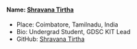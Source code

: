#### Name: [Shravana Tirtha](https://github.com/shravanatirtha)
- Place: Coimbatore, Tamilnadu, India
- Bio: Undergrad Student, GDSC KIT Lead
- GitHub: [Shravana Tirtha](https://github.com/shravanatirtha)